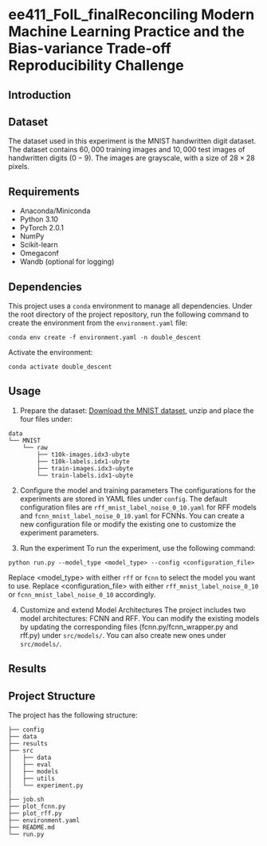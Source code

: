 # ee411_FoIL_finalReconciling Modern Machine Learning Practice and the Bias-variance Trade-off Reproducibility Challenge

## Introduction

## Dataset
The dataset used in this experiment is the MNIST handwritten digit dataset. The dataset contains $60,000$ training images and $10,000$ test images of handwritten digits ($0-9$). The images are grayscale, with a size of $28 \times 28$ pixels.

## Requirements
* Anaconda/Miniconda
* Python 3.10
* PyTorch 2.0.1
* NumPy
* Scikit-learn
* Omegaconf
* Wandb (optional for logging)

## Dependencies
This project uses a `conda` environment to manage all dependencies. Under the root directory of the project repository, run the following command to create the environment from the `environment.yaml` file:
```
conda env create -f environment.yaml -n double_descent
```
Activate the environment:
```
conda activate double_descent
```

## Usage
1. Prepare the dataset: [Download the MNIST dataset](http://yann.lecun.com/exdb/mnist/), unzip and place the four files under:
```
data
└── MNIST
    └── raw
        ├── t10k-images.idx3-ubyte
        ├── t10k-labels.idx1-ubyte
        ├── train-images.idx3-ubyte
        └── train-labels.idx1-ubyte
```

2. Configure the model and training parameters
The configurations for the experiments are stored in YAML files under `config`. The default configuration files are `rff_mnist_label_noise_0_10.yaml` for RFF models and `fcnn_mnist_label_noise_0_10.yaml` for FCNNs. You can create a new configuration file or modify the existing one to customize the experiment parameters.

3. Run the experiment
To run the experiment, use the following command:
```
python run.py --model_type <model_type> --config <configuration_file>
```
Replace <model_type> with either `rff` or `fcnn` to select the model you want to use. Replace <configuration_file> with either `rff_mnist_label_noise_0_10` or `fcnn_mnist_label_noise_0_10` accordingly.

4. Customize and extend Model Architectures
The project includes two model architectures: FCNN and RFF. You can modify the existing models by updating the corresponding files (fcnn.py/fcnn_wrapper.py and rff.py) under `src/models/`. You can also create new ones under `src/models/`.

## Results

## Project Structure
The project has the following structure:
```
├── config
├── data
├── results
├── src
│   ├── data
│   ├── eval
│   ├── models
│   ├── utils
│   └── experiment.py
|
├── job.sh
├── plot_fcnn.py
├── plot_rff.py
├── environment.yaml
├── README.md
└── run.py
```